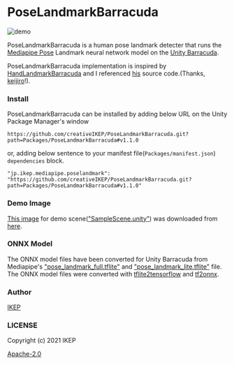 # PoseLandmarkBarracuda
![demo](/screenshot/demo.png)

PoseLandmarkBarracuda is a human pose landmark detecter that runs the [Mediapipe Pose](https://google.github.io/mediapipe/solutions/pose) Landmark neural network model on the [Unity Barracuda](https://docs.unity3d.com/Packages/com.unity.barracuda@latest).

PoseLandmarkBarracuda implementation is inspired by [HandLandmarkBarracuda](https://github.com/keijiro/HandLandmarkBarracuda) and I referenced [his](https://github.com/keijiro) source code.(Thanks, [keijiro](https://github.com/keijiro)!).

### Install
PoseLandmarkBarracuda can be installed by adding below URL on the Unity Package Manager's window
```
https://github.com/creativeIKEP/PoseLandmarkBarracuda.git?path=Packages/PoseLandmarkBarracuda#v1.1.0
```
or, adding below sentence to your manifest file(`Packages/manifest.json`) `dependencies` block.
```
"jp.ikep.mediapipe.poselandmark": "https://github.com/creativeIKEP/PoseLandmarkBarracuda.git?path=Packages/PoseLandmarkBarracuda#v1.1.0"    
```

### Demo Image
[This image](/Assets/Image/demoImage.jpg) for demo scene(["SampleScene.unity"](/Assets/Scenes/SampleScene.unity)) was downloaded from [here](https://unsplash.com/photos/72zsd_fnxYc).

### ONNX Model
The ONNX model files have been converted for Unity Barracuda from Mediapipe's ["pose_landmark_full.tflite"](https://github.com/google/mediapipe/blob/v0.8.6/mediapipe/modules/pose_landmark/pose_landmark_full.tflite) and ["pose_landmark_lite.tflite"](https://github.com/google/mediapipe/blob/v0.8.6/mediapipe/modules/pose_landmark/pose_landmark_lite.tflite) file.
The ONNX model files were converted with [tflite2tensorflow](https://github.com/PINTO0309/tflite2tensorflow) and [tf2onnx](https://github.com/onnx/tensorflow-onnx).

### Author
[IKEP](https://ikep.jp)

### LICENSE
Copyright (c) 2021 IKEP

[Apache-2.0](/LICENSE.md)
